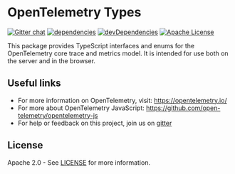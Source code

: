 # OpenTelemetry Types
[![Gitter chat][gitter-image]][gitter-url]
[![dependencies][dependencies-image]][dependencies-url]
[![devDependencies][devDependencies-image]][devdependencies-url]
[![Apache License][license-image]][license-image]

This package provides TypeScript interfaces and enums for the OpenTelemetry core trace and metrics model. It is intended for use both on the server and in the browser.


## Useful links
- For more information on OpenTelemetry, visit: <https://opentelemetry.io/>
- For more about OpenTelemetry JavaScript: <https://github.com/open-telemetry/opentelemetry-js>
- For help or feedback on this project, join us on [gitter][gitter-url]

## License

Apache 2.0 - See [LICENSE][license-url] for more information.

[gitter-image]: https://badges.gitter.im/open-telemetry/opentelemetry-js.svg
[gitter-url]: https://gitter.im/open-telemetry/opentelemetry-node?utm_source=badge&utm_medium=badge&utm_campaign=pr-badge&utm_content=badge
[license-url]: https://github.com/open-telemetry/opentelemetry-js/blob/master/LICENSE
[license-image]: https://img.shields.io/badge/license-Apache_2.0-green.svg?style=flat
[dependencies-image]: https://david-dm.org/open-telemetry/opentelemetry-js/status.svg?path=packages/opentelemetry-types
[dependencies-url]: https://david-dm.org/open-telemetry/opentelemetry-js?path=packages%2Fopentelemetry-types
[devDependencies-image]: https://david-dm.org/open-telemetry/opentelemetry-js/dev-status.svg?path=packages/opentelemetry-types
[devDependencies-url]: https://david-dm.org/open-telemetry/opentelemetry-js?path=packages%2Fopentelemetry-types&type=dev
